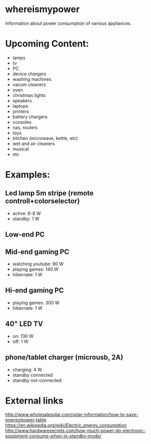 # whereismypower
Information about power consumption of various appliances.


# Upcoming Content:

* lamps
* tv
* PC
* device chargers
* washing machines
* vacum cleaners
* oven
* christmas lights
* speakers
* laptops
* printers
* battery chargers
* consoles
* nas, routers
* toys
* kitchen (microwave, kettle, etc)
* wet and air cleaners
* musical
* etc

# Examples:

## Led lamp 5m stripe (remote controll+colorselector)
* active: 6-8 W
* standby: 1 W

## Low-end PC


## Mid-end gaming PC
* watching youtube: 90 W
* playing games: 140 W
* hibernate: 1 W


## Hi-end gaming PC
* playing games: 300 W
* hibernate: 1 W

## 40" LED TV
* on: 130 W
* off: 1 W
 
## phone/tablet charger (microusb, 2A)
* charging: 4 W
* standby connected 
* standby not-connected 

# External links

http://www.wholesalesolar.com/solar-information/how-to-save-energy/power-table
https://en.wikipedia.org/wiki/Electric_energy_consumption
http://www.hardwaresecrets.com/how-much-power-do-electronic-equipment-consume-when-in-standby-mode/

